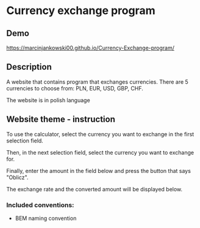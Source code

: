 # Currency exchange program

## Demo
https://marcinjankowski00.github.io/Currency-Exchange-program/

## Description
A website that contains program that exchanges currencies. There are 5 currencies to choose from: PLN, EUR, USD, GBP, CHF. 

The website is in polish language

## Website theme - instruction
To use the calculator, select the currency you want to exchange in the first selection field.

Then, in the next selection field, select the currency you want to exchange for.

Finally, enter the amount in the field below and press the button that says "Oblicz".

The exchange rate and the converted amount will be displayed below.

### Included conventions:
- BEM naming convention
